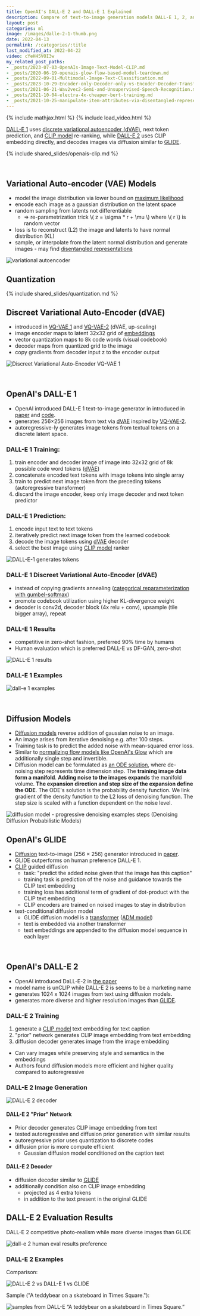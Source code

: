 ```yaml
---
title: OpenAI's DALL-E 2 and DALL-E 1 Explained
description: Compare of text-to-image generation models DALL-E 1, 2, and understand related models VQ-VAE, CLIP, and GLIDE
layout: post
categories: ml
image: /images/dalle-2-1-thumb.png
date: 2022-04-13
permalink: /:categories/:title
last_modified_at: 2022-04-22
video: cYeH45VOI3w
my_related_post_paths:
- _posts/2023-07-03-OpenAIs-Image-Text-Model-CLIP.md
- _posts/2020-06-19-openais-glow-flow-based-model-teardown.md
- _posts/2022-09-01-Multimodal-Image-Text-Classification.md
- _posts/2023-10-29-Encoder-only-Decoder-only-vs-Encoder-Decoder-Transfomer.md
- _posts/2021-06-21-Wav2vec2-Semi-and-Unsupervised-Speech-Recognition.md
- _posts/2021-10-04-electra-4x-cheaper-bert-training.md
- _posts/2021-10-25-manipulate-item-attributes-via-disentangled-representation.md
---
```




{% include mathjax.html %}
{% include load_video.html %}

[DALL-E 1](#openais-dall-e-1) uses [discrete variational autoencoder (dVAE)](#discreet-variational-auto-encoder-dvae), next token prediction, and [CLIP model](#openais-clip) re-ranking,
while [DALL-E 2](#openais-dall-e-2) uses CLIP embedding directly, and decodes images via diffusion similar to [GLIDE](#openais-glide).


{% include shared_slides/openais-clip.md %}

<br>

## Variational Auto-encoder (VAE) Models
- model the image distribution via lower bound on [maximum likelihood](http://paulrubenstein.co.uk/variational-autoencoders-are-not-autoencoders/)
- encode each image as a gaussian distribution on the latent space
- random sampling from latents not differentiable
  - => re-parametrization trick \\( z = \sigma * r + \mu \\) where \\( r \\) is random vector
- loss is to reconstruct (L2) the image and latents to have normal distribution (KL)
- sample, or interpolate from the latent normal distribution and generate images - may find [disentangled representations](/ml/manipulate-item-attributes-via-disentangled-representation)

![variational autoencoder](/images/variational-autoencoder.drawio.svg)


## Quantization
{% include shared_slides/quantization.md %}


## Discreet Variational Auto-Encoder (dVAE)
- introduced in [VQ-VAE 1](https://arxiv.org/pdf/1711.00937.pdf) and [VQ-VAE-2](https://proceedings.neurips.cc/paper/2019/file/5f8e2fa1718d1bbcadf1cd9c7a54fb8c-Paper.pdf) (dVAE, up-scaling)
- image encoder maps to latent 32x32 grid of [embeddings](/ml/Embeddings-in-Machine-Learning-Explained)
- vector quantization maps to 8k code words (visual codebook)
- decoder maps from quantized grid to the image
- copy gradients from decoder input z to the encoder output

![Discreet Variational Auto-Encoder VQ-VAE 1](/images/vq-vae-encoding-decoding.png)


<br>

## OpenAI's DALL-E 1

- OpenAI introduced DALL-E 1 text-to-image generator in introduced in [paper](https://arxiv.org/pdf/2102.12092.pdf) and [code](https://github.com/openai/DALL-E/blob/5be4b236bc3ade6943662354117a0e83752cc322/dall_e/decoder.py#L13).
- generates 256×256 images from text via [dVAE](#discreet-variational-auto-encoder-dvae) inspired by [VQ-VAE-2](https://proceedings.neurips.cc/paper/2019/file/5f8e2fa1718d1bbcadf1cd9c7a54fb8c-Paper.pdf).
- autoregressive-ly generates image tokens from textual tokens on a discrete latent space.


### DALL-E 1 Training:
1. train encoder and decoder image of image into 32x32 grid of 8k possible code word tokens ([dVAE](#discreet-variational-auto-encoder-dvae))
2. concatenate encoded text tokens with image tokens into single array
3. train to predict next image token from the preceding tokens (autoregressive transformer)
4. discard the image encoder, keep only image decoder and next token predictor


### DALL-E 1 Prediction:
1. encode input text to text tokens
2. iteratively predict next image token from the learned codebook
3. decode the image tokens using [dVAE](#discreet-variational-auto-encoder-dvae) decoder
4. select the best image using [CLIP model](#openais-clip) ranker

![DALL-E-1 generates tokens](/images/dall-e-1-generate.drawio.svg)

	
### DALL-E 1 Discreet Variational Auto-Encoder (dVAE)
- instead of copying gradients annealing ([categorical reparameterization with gumbel-softmax](https://arxiv.org/pdf/1611.01144.pdf))
- promote codebook utilization using higher KL-divergence weight
- decoder is conv2d, decoder block (4x relu + conv), upsample (tile bigger array), repeat


### DALL-E 1 Results
- competitive in zero-shot fashion, preferred 90% time by humans
- Human evaluation which is preferred DALL-E vs DF-GAN, zero-shot
 
![DALL-E 1 results](/images/dall-e-1-results.png)


### DALL-E 1 Examples

![dall-e 1 examples](/images/dall-e-1-examples.png)

<br>

## Diffusion Models
- [Diffusion models](https://arxiv.org/pdf/2006.11239.pdf) reverse addition of gaussian noise to an image.
- An image arises from iterative denoising e.g. after 100 steps.
- Training task is to predict the added noise with mean-squared error loss.
- Similar to [normalizing flow models like OpenAI's Glow](/ml/openais-glow-flow-based-model-teardown) which are additionally single step and invertible.
- Diffusion model can be formulated as [an ODE solution](https://arxiv.org/pdf/2011.13456.pdf), where de-noising step represents time dimension step.
The **training image data form a manifold**. **Adding noise to the images expands** the manifold volume. **The expansion direction and step size of the expansion define the ODE**.
The ODE's solution is the probability density function. We link gradient of the density function to the L2 loss of denoising function.
The step size is scaled with a function dependent on the noise level.

![diffusion model - progressive denoising examples steps (Denoising Diffusion Probabilistic Models)](/images/diffusion-model-example-steps.png)


## OpenAI's GLIDE
- [Diffusion](#diffusion-models) text-to-image (256 × 256) generator introduced  in [paper](https://arxiv.org/pdf/2112.10741.pdf).
- GLIDE outperforms on human preference DALL-E 1.
- [CLIP](#openais-clip-model) guided diffusion
  - task: "predict the added noise given that the image has this caption" 
  - training task is prediction of the noise and guidance towards the CLIP text embedding
  - training loss has additional term of gradient of dot-product with the CLIP text embedding
  - CLIP encoders are trained on noised images to stay in distribution
- text-conditional diffusion model
  - GLIDE diffusion model is a [transformer](/ml/transformers-self-attention-mechanism-simplified) ([ADM model](https://arxiv.org/pdf/2105.05233.pdf))
  - text is embedded via another transformer
  - text embeddings are appended to the diffusion model sequence in each layer

<br>


## OpenAI's DALL-E 2

- OpenAI introduced DaLL-E-2 in [the paper](https://arxiv.org/pdf/2204.06125.pdf)
- model name is unCLIP while DALL-E 2 is seems to be a marketing name
- generates 1024 x 1024 images from text using diffusion models.
- generates more diverse and higher resolution images than [GLIDE](#openais-glide).

### DALL-E 2 Training
1. generate a [CLIP model](#openais-clip) text embedding for text caption
2. "prior" network generates CLIP image embedding from text embedding
3. diffusion decoder generates image from the image embedding

- Can vary images while preserving style and semantics in the embeddings
- Authors found diffusion models more efficient and higher quality compared to autoregressive


### DALL-E 2 Image Generation

![DALL-E 2 decoder](/images/dall-e-2-decoder.png)

#### DALL-E 2 "Prior" Network
- Prior decoder generates CLIP image embedding from text
- tested autoregressive and diffusion prior generation with similar results
- autoregressive prior uses quantization to discrete codes
- diffusion prior is more compute efficient
  - Gaussian diffusion model conditioned on the caption text
  
#### DALL-E 2 Decoder 
- diffusion decoder similar to [GLIDE](#openais-glide)
- additionally condition also on CLIP image embedding
  - projected as 4 extra tokens
  - in addition to the text present in the original GLIDE


## DALL-E 2 Evaluation Results 
DALL-E 2 competitive photo-realism while more diverse images than GLIDE

![dall-e 2 human eval results preference](/images/dall-e-2-results.png)


### DALL-E 2 Examples

Comparison:

![DALL-E 2 vs DALL-E 1 vs GLIDE](/images/dall-e-2-vs-dall-e-1-vs-GLIDE.png)

Sample ("A teddybear on a skateboard in Times Square."):

![samples from DALL-E “A teddybear on a skateboard in Times Square.”](/images/dall-e-2-random-images.png)